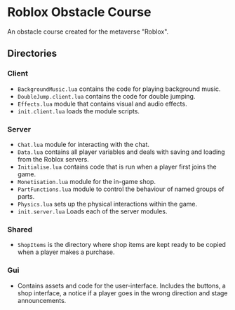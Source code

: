 # Roblox Obstacle Course
An obstacle course created for the metaverse "Roblox".

## Directories
### Client
 - `BackgroundMusic.lua` contains the code for playing background music.
 - `DoubleJump.client.lua` contains the code for double jumping.
 - `Effects.lua` module that contains visual and audio effects.
 - `init.client.lua` loads the module scripts.

### Server
 - `Chat.lua` module for interacting with the chat.
 - `Data.lua` contains all player variables and deals with saving and loading from the Roblox servers.
 - `Initialise.lua` contains code that is run when a player first joins the game.
 - `Monetisation.lua` module for the in-game shop.
 - `PartFunctions.lua` module to control the behaviour of named groups of parts.
 - `Physics.lua` sets up the physical interactions within the game.
 - `init.server.lua` Loads each of the server modules.

### Shared
 - `ShopItems` is the directory where shop items are kept ready to be copied when a player makes a purchase.

### Gui
 - Contains assets and code for the user-interface. Includes the buttons, a shop interface, a notice if a player goes in the wrong direction and stage announcements.